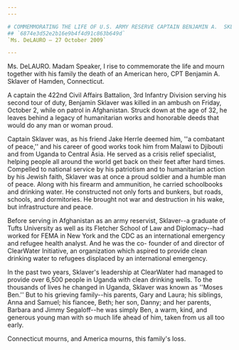 ```yaml
---
---

# COMMEMMORATING THE LIFE OF U.S. ARMY RESERVE CAPTAIN BENJAMIN A.  SKLAVER
## `6874e3d52e2b16e9b4f4d91c863b649d`
`Ms. DeLAURO — 27 October 2009`

---
```



Ms. DeLAURO. Madam Speaker, I rise to commemorate the life and mourn 
together with his family the death of an American hero, CPT Benjamin A. 
Sklaver of Hamden, Connecticut.

A captain the 422nd Civil Affairs Battalion, 3rd Infantry Division 
serving his second tour of duty, Benjamin Sklaver was killed in an 
ambush on Friday, October 2, while on patrol in Afghanistan. Struck 
down at the age of 32, he leaves behind a legacy of humanitarian works 
and honorable deeds that would do any man or woman proud.

Captain Sklaver was, as his friend Jake Herrle deemed him, ''a 
combatant of peace,'' and his career of good works took him from Malawi 
to Djibouti and from Uganda to Central Asia. He served as a crisis 
relief specialist, helping people all around the world get back on 
their feet after hard times. Compelled to national service by his 
patriotism and to humanitarian action by his Jewish faith, Sklaver was 
at once a proud soldier and a humble man of peace. Along with his 
firearm and ammunition, he carried schoolbooks and drinking water. He 
constructed not only forts and bunkers, but roads, schools, and 
dormitories. He brought not war and destruction in his wake, but 
infrastructure and peace.

Before serving in Afghanistan as an army reservist, Sklaver--a 
graduate of Tufts University as well as its Fletcher School of Law and 
Diplomacy--had worked for FEMA in New York and the CDC as an 
international emergency and refugee health analyst. And he was the co-
founder of and director of ClearWater Initiative, an organization which 
aspired to provide clean drinking water to refugees displaced by an 
international emergency.

In the past two years, Sklaver's leadership at ClearWater had managed 
to provide over 6,500 people in Uganda with clean drinking wells. To 
the thousands of lives he changed in Uganda, Sklaver was known as 
''Moses Ben.'' But to his grieving family--his parents, Gary and Laura; 
his siblings, Anna and Samuel; his fiancee, Beth; her son, Danny; and 
her parents, Barbara and Jimmy Segaloff--he was simply Ben, a warm, 
kind, and generous young man with so much life ahead of him, taken from 
us all too early.

Connecticut mourns, and America mourns, this family's loss.
